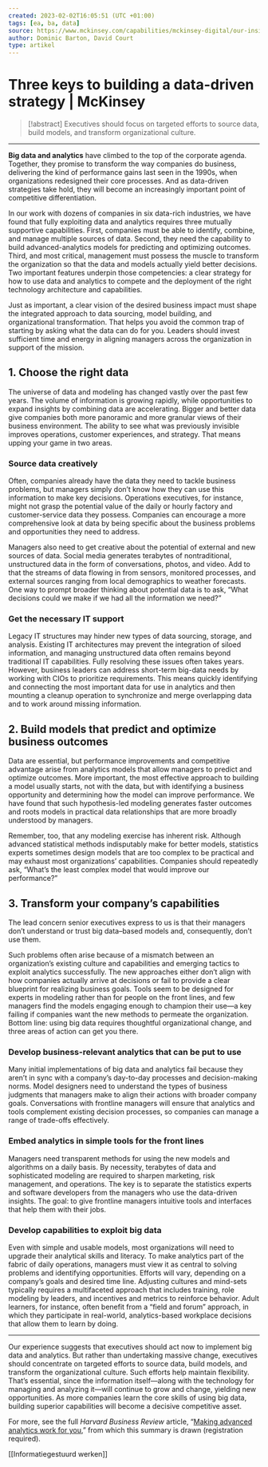 ```yaml
---
created: 2023-02-02T16:05:51 (UTC +01:00)
tags: [ea, ba, data]
source: https://www.mckinsey.com/capabilities/mckinsey-digital/our-insights/three-keys-to-building-a-data-driven-strategy
author: Dominic Barton, David Court
type: artikel
---
```


# Three keys to building a data-driven strategy | McKinsey

> [!abstract]
> Executives should focus on targeted efforts to source data, build models, and transform organizational culture.

---
**Big data and analytics** have climbed to the top of the corporate agenda. Together, they promise to transform the way companies do business, delivering the kind of performance gains last seen in the 1990s, when organizations redesigned their core processes. And as data-driven strategies take hold, they will become an increasingly important point of competitive differentiation.

In our work with dozens of companies in six data-rich industries, we have found that fully exploiting data and analytics requires three mutually supportive capabilities. First, companies must be able to identify, combine, and manage multiple sources of data. Second, they need the capability to build advanced-analytics models for predicting and optimizing outcomes. Third, and most critical, management must possess the muscle to transform the organization so that the data and models actually yield better decisions. Two important features underpin those competencies: a clear strategy for how to use data and analytics to compete and the deployment of the right technology architecture and capabilities.

Just as important, a clear vision of the desired business impact must shape the integrated approach to data sourcing, model building, and organizational transformation. That helps you avoid the common trap of starting by asking what the data can do for you. Leaders should invest sufficient time and energy in aligning managers across the organization in support of the mission.

## 1\. Choose the right data

The universe of data and modeling has changed vastly over the past few years. The volume of information is growing rapidly, while opportunities to expand insights by combining data are accelerating. Bigger and better data give companies both more panoramic and more granular views of their business environment. The ability to see what was previously invisible improves operations, customer experiences, and strategy. That means upping your game in two areas.

### Source data creatively

Often, companies already have the data they need to tackle business problems, but managers simply don’t know how they can use this information to make key decisions. Operations executives, for instance, might not grasp the potential value of the daily or hourly factory and customer-service data they possess. Companies can encourage a more comprehensive look at data by being specific about the business problems and opportunities they need to address.

Managers also need to get creative about the potential of external and new sources of data. Social media generates terabytes of nontraditional, unstructured data in the form of conversations, photos, and video. Add to that the streams of data flowing in from sensors, monitored processes, and external sources ranging from local demographics to weather forecasts. One way to prompt broader thinking about potential data is to ask, “What decisions could we make if we had all the information we need?”

### Get the necessary IT support

Legacy IT structures may hinder new types of data sourcing, storage, and analysis. Existing IT architectures may prevent the integration of siloed information, and managing unstructured data often remains beyond traditional IT capabilities. Fully resolving these issues often takes years. However, business leaders can address short-term big-data needs by working with CIOs to prioritize requirements. This means quickly identifying and connecting the most important data for use in analytics and then mounting a cleanup operation to synchronize and merge overlapping data and to work around missing information.

## 2\. Build models that predict and optimize business outcomes

Data are essential, but performance improvements and competitive advantage arise from analytics models that allow managers to predict and optimize outcomes. More important, the most effective approach to building a model usually starts, not with the data, but with identifying a business opportunity and determining how the model can improve performance. We have found that such hypothesis-led modeling generates faster outcomes and roots models in practical data relationships that are more broadly understood by managers.

Remember, too, that any modeling exercise has inherent risk. Although advanced statistical methods indisputably make for better models, statistics experts sometimes design models that are too complex to be practical and may exhaust most organizations’ capabilities. Companies should repeatedly ask, “What’s the least complex model that would improve our performance?”

## 3\. Transform your company’s capabilities

The lead concern senior executives express to us is that their managers don’t understand or trust big data–based models and, consequently, don’t use them.

Such problems often arise because of a mismatch between an organization’s existing culture and capabilities and emerging tactics to exploit analytics successfully. The new approaches either don’t align with how companies actually arrive at decisions or fail to provide a clear blueprint for realizing business goals. Tools seem to be designed for experts in modeling rather than for people on the front lines, and few managers find the models engaging enough to champion their use—a key failing if companies want the new methods to permeate the organization. Bottom line: using big data requires thoughtful organizational change, and three areas of action can get you there.

### Develop business-relevant analytics that can be put to use

Many initial implementations of big data and analytics fail because they aren’t in sync with a company’s day-to-day processes and decision-making norms. Model designers need to understand the types of business judgments that managers make to align their actions with broader company goals. Conversations with frontline managers will ensure that analytics and tools complement existing decision processes, so companies can manage a range of trade-offs effectively.

### Embed analytics in simple tools for the front lines

Managers need transparent methods for using the new models and algorithms on a daily basis. By necessity, terabytes of data and sophisticated modeling are required to sharpen marketing, risk management, and operations. The key is to separate the statistics experts and software developers from the managers who use the data-driven insights. The goal: to give frontline managers intuitive tools and interfaces that help them with their jobs.

### Develop capabilities to exploit big data

Even with simple and usable models, most organizations will need to upgrade their analytical skills and literacy. To make analytics part of the fabric of daily operations, managers must view it as central to solving problems and identifying opportunities. Efforts will vary, depending on a company’s goals and desired time line. Adjusting cultures and mind-sets typically requires a multifaceted approach that includes training, role modeling by leaders, and incentives and metrics to reinforce behavior. Adult learners, for instance, often benefit from a “field and forum” approach, in which they participate in real-world, analytics-based workplace decisions that allow them to learn by doing.

___

Our experience suggests that executives should act now to implement big data and analytics. But rather than undertaking massive change, executives should concentrate on targeted efforts to source data, build models, and transform the organizational culture. Such efforts help maintain flexibility. That’s essential, since the information itself—along with the technology for managing and analyzing it—will continue to grow and change, yielding new opportunities. As more companies learn the core skills of using big data, building superior capabilities will become a decisive competitive asset.

For more, see the full _Harvard Business Review_ article, “[Making advanced analytics work for you](http://hbr.org/2012/10/making-advanced-analytics-work-for-you/ar/1),” from which this summary is drawn (registration required).

[[Informatiegestuurd werken]]
